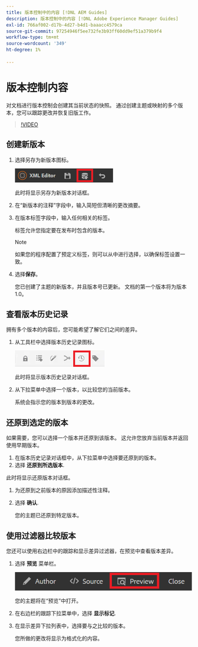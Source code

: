 ```yaml
---
title: 版本控制中的内容 [!DNL AEM Guides]
description: 版本控制中的内容 [!DNL Adobe Experience Manager Guides]
exl-id: 766af002-d17b-4d27-b4d1-baaacc4579ca
source-git-commit: 97254946f5ee732fe3b93ff60dd9ef51a379b9f4
workflow-type: tm+mt
source-wordcount: '349'
ht-degree: 1%

---
```


# 版本控制内容

对文档进行版本控制会创建其当前状态的快照。 通过创建主题或映射的多个版本，您可以跟踪更改并恢复旧版工作。

>[!VIDEO](https://video.tv.adobe.com/v/336724?quality=12&learn=on)

## 创建新版本

1. 选择另存为新版本图标。

   ![“另存为新版本”图标](images/common/save-as-new-version.png)

   此时将显示另存为新版本对话框。

1. 在“新版本的注释”字段中，输入简短但清晰的更改摘要。
1. 在版本标签字段中，输入任何相关的标签。

   标签允许您指定要在发布时包含的版本。

   >[!NOTE]
   >
   >如果您的程序配置了预定义标签，则可以从中进行选择，以确保标签设置一致。

1. 选择&#x200B;**保存**。

   您已创建了主题的新版本，并且版本号已更新。 文档的第一个版本将为版本1.0。

## 查看版本历史记录

拥有多个版本的内容后，您可能希望了解它们之间的差异。

1. 从工具栏中选择版本历史记录图标。

   ![“版本历史记录”图标](images/lesson-7/version-history.png)

   此时将显示版本历史记录对话框。

1. 从下拉菜单中选择一个版本，以比较您的当前版本。

   系统会指示您的版本到版本的更改。

## 还原到选定的版本

如果需要，您可以选择一个版本并还原到该版本。 这允许您放弃当前版本并返回使用早期版本。

1. 在版本历史记录对话框中，从下拉菜单中选择要还原到的版本。
1. 选择 **还原到所选版本**.

此时将显示还原版本对话框。

1. 为还原到之前版本的原因添加描述性注释。
1. 选择 **确认**.

   您的主题已还原到特定版本。

## 使用过滤器比较版本

您还可以使用右边栏中的跟踪和显示差异过滤器，在预览中查看版本差异。

1. 选择 **预览** 菜单栏。

   ![“预览”按钮](images/common/select-preview.png)

   您的主题将在“预览”中打开。

1. 在右边栏的跟踪下拉菜单中，选择 **显示标记**.
1. 在显示差异下拉列表中，选择要与之比较的版本。

   您所做的更改将显示为格式化的内容。
